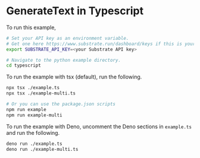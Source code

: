 # GenerateText in Typescript

To run this example,

```bash
# Set your API key as an environment variable.
# Get one here https://www.substrate.run/dashboard/keys if this is your first time.
export SUBSTRATE_API_KEY=<your Substrate API key>

# Navigate to the python example directory.
cd typescript
```

To run the example with tsx (default), run the following.

```bash
npx tsx ./example.ts
npx tsx ./example-multi.ts

# Or you can use the package.json scripts
npm run example
npm run example-multi
```

To run the example with Deno, uncomment the Deno sections in `example.ts` and
run the following.

```bash
deno run ./example.ts
deno run ./example-multi.ts
```
